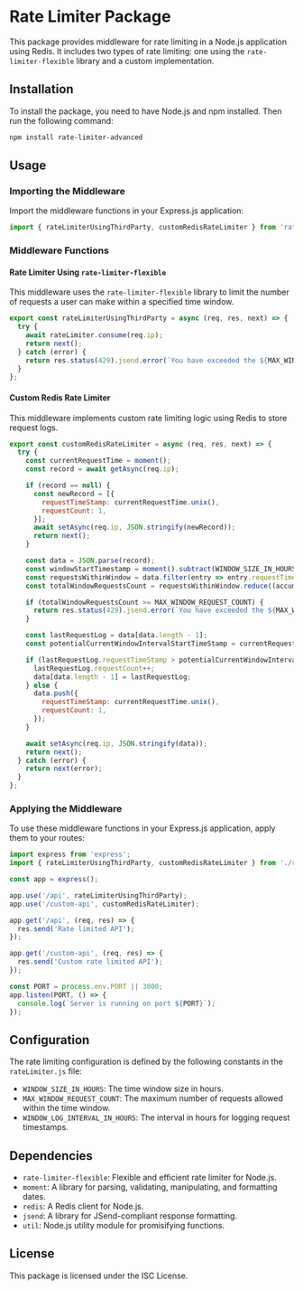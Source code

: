 
# Rate Limiter Package

This package provides middleware for rate limiting in a Node.js application using Redis. It includes two types of rate limiting: one using the `rate-limiter-flexible` library and a custom implementation.

## Installation

To install the package, you need to have Node.js and npm installed. Then run the following command:

```sh
npm install rate-limiter-advanced
```

## Usage

### Importing the Middleware

Import the middleware functions in your Express.js application:

```javascript
import { rateLimiterUsingThirdParty, customRedisRateLimiter } from 'rate-limiter-advanced';
```

### Middleware Functions

#### Rate Limiter Using `rate-limiter-flexible`

This middleware uses the `rate-limiter-flexible` library to limit the number of requests a user can make within a specified time window.

```javascript
export const rateLimiterUsingThirdParty = async (req, res, next) => {
  try {
    await rateLimiter.consume(req.ip);
    return next();
  } catch (error) {
    return res.status(429).jsend.error(`You have exceeded the ${MAX_WINDOW_REQUEST_COUNT} requests in ${WINDOW_SIZE_IN_HOURS} hrs limit!`);
  }
};
```

#### Custom Redis Rate Limiter

This middleware implements custom rate limiting logic using Redis to store request logs.

```javascript
export const customRedisRateLimiter = async (req, res, next) => {
  try {
    const currentRequestTime = moment();
    const record = await getAsync(req.ip);

    if (record == null) {
      const newRecord = [{
        requestTimeStamp: currentRequestTime.unix(),
        requestCount: 1,
      }];
      await setAsync(req.ip, JSON.stringify(newRecord));
      return next();
    }

    const data = JSON.parse(record);
    const windowStartTimestamp = moment().subtract(WINDOW_SIZE_IN_HOURS, 'hours').unix();
    const requestsWithinWindow = data.filter(entry => entry.requestTimeStamp > windowStartTimestamp);
    const totalWindowRequestsCount = requestsWithinWindow.reduce((accumulator, entry) => accumulator + entry.requestCount, 0);

    if (totalWindowRequestsCount >= MAX_WINDOW_REQUEST_COUNT) {
      return res.status(429).jsend.error(`You have exceeded the ${MAX_WINDOW_REQUEST_COUNT} requests in ${WINDOW_SIZE_IN_HOURS} hrs limit!`);
    }

    const lastRequestLog = data[data.length - 1];
    const potentialCurrentWindowIntervalStartTimeStamp = currentRequestTime.subtract(WINDOW_LOG_INTERVAL_IN_HOURS, 'hours').unix();

    if (lastRequestLog.requestTimeStamp > potentialCurrentWindowIntervalStartTimeStamp) {
      lastRequestLog.requestCount++;
      data[data.length - 1] = lastRequestLog;
    } else {
      data.push({
        requestTimeStamp: currentRequestTime.unix(),
        requestCount: 1,
      });
    }

    await setAsync(req.ip, JSON.stringify(data));
    return next();
  } catch (error) {
    return next(error);
  }
};
```

### Applying the Middleware

To use these middleware functions in your Express.js application, apply them to your routes:

```javascript
import express from 'express';
import { rateLimiterUsingThirdParty, customRedisRateLimiter } from './rateLimiter.js';

const app = express();

app.use('/api', rateLimiterUsingThirdParty);
app.use('/custom-api', customRedisRateLimiter);

app.get('/api', (req, res) => {
  res.send('Rate limited API');
});

app.get('/custom-api', (req, res) => {
  res.send('Custom rate limited API');
});

const PORT = process.env.PORT || 3000;
app.listen(PORT, () => {
  console.log(`Server is running on port ${PORT}`);
});
```

## Configuration

The rate limiting configuration is defined by the following constants in the `rateLimiter.js` file:

- `WINDOW_SIZE_IN_HOURS`: The time window size in hours.
- `MAX_WINDOW_REQUEST_COUNT`: The maximum number of requests allowed within the time window.
- `WINDOW_LOG_INTERVAL_IN_HOURS`: The interval in hours for logging request timestamps.

## Dependencies

- `rate-limiter-flexible`: Flexible and efficient rate limiter for Node.js.
- `moment`: A library for parsing, validating, manipulating, and formatting dates.
- `redis`: A Redis client for Node.js.
- `jsend`: A library for JSend-compliant response formatting.
- `util`: Node.js utility module for promisifying functions.

## License

This package is licensed under the ISC License.
